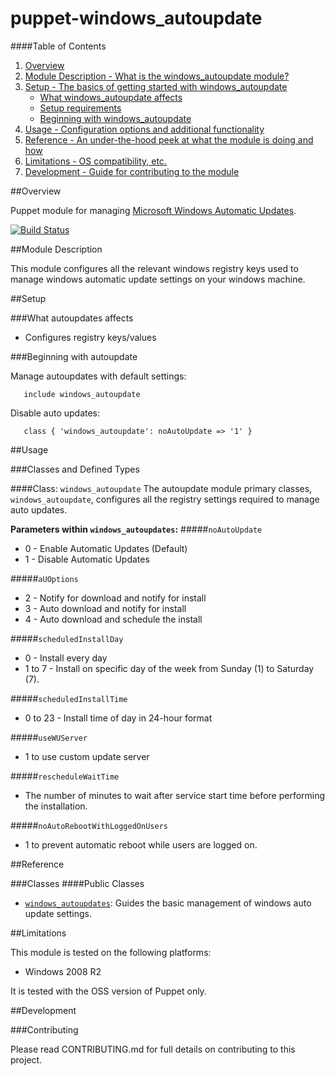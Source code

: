 # puppet-windows_autoupdate

####Table of Contents

1. [Overview](#overview)
2. [Module Description - What is the windows_autoupdate module?](#module-description)
3. [Setup - The basics of getting started with windows_autoupdate](#setup)
    * [What windows_autoupdate affects](#what-autoupdates-affects)
    * [Setup requirements](#setup-requirements)
    * [Beginning with windows_autoupdate](#beginning-with-autoupdates)
4. [Usage - Configuration options and additional functionality](#usage)
5. [Reference - An under-the-hood peek at what the module is doing and how](#reference)
5. [Limitations - OS compatibility, etc.](#limitations)
6. [Development - Guide for contributing to the module](#development)

##Overview

Puppet module for managing [Microsoft Windows Automatic Updates](http://support.microsoft.com/kb/328010).

[![Build Status](https://secure.travis-ci.org/liamjbennett/puppet-windows_autoupdate.png)](http://travis-ci.org/liamjbennett/puppet-windows_autoupdate)

##Module Description

This module configures all the relevant windows registry keys used to manage windows automatic update settings on your windows machine.

##Setup

###What autoupdates affects

* Configures registry keys/values

###Beginning with autoupdate

Manage autoupdates with default settings:

```puppet
   include windows_autoupdate
```

Disable auto updates:

```puppet
   class { 'windows_autoupdate': noAutoUpdate => '1' }
```

##Usage

###Classes and Defined Types

####Class: `windows_autoupdate`
The autoupdate module primary classes, `windows_autoupdate`, configures all the registry settings required to manage auto updates.

**Parameters within `windows_autoupdates`:**
#####`noAutoUpdate`
  * 0 - Enable Automatic Updates (Default)
  * 1 - Disable Automatic Updates

#####`aUOptions`
  * 2 - Notify for download and notify for install
  * 3 - Auto download and notify for install
  * 4 - Auto download and schedule the install

#####`scheduledInstallDay`
  * 0 - Install every day
  * 1 to 7 - Install on specific day of the week from Sunday (1) to Saturday (7).

#####`scheduledInstallTime`
  * 0 to 23 - Install time of day in 24-hour format

#####`useWUServer`
  * 1 to use custom update server

#####`rescheduleWaitTime`
  * The number of minutes to wait after service start time before performing the installation.

#####`noAutoRebootWithLoggedOnUsers`
  * 1 to prevent automatic reboot while users are logged on.

##Reference

###Classes
####Public Classes
* [`windows_autoupdates`](#class_autoupdates): Guides the basic management of windows auto update settings.

##Limitations

This module is tested on the following platforms:

* Windows 2008 R2

It is tested with the OSS version of Puppet only.

##Development

###Contributing

Please read CONTRIBUTING.md for full details on contributing to this project.
